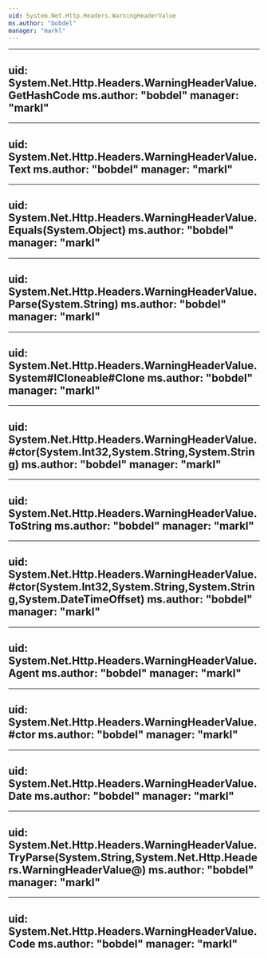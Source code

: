 ```yaml
---
uid: System.Net.Http.Headers.WarningHeaderValue
ms.author: "bobdel"
manager: "markl"
---
```


---
uid: System.Net.Http.Headers.WarningHeaderValue.GetHashCode
ms.author: "bobdel"
manager: "markl"
---

---
uid: System.Net.Http.Headers.WarningHeaderValue.Text
ms.author: "bobdel"
manager: "markl"
---

---
uid: System.Net.Http.Headers.WarningHeaderValue.Equals(System.Object)
ms.author: "bobdel"
manager: "markl"
---

---
uid: System.Net.Http.Headers.WarningHeaderValue.Parse(System.String)
ms.author: "bobdel"
manager: "markl"
---

---
uid: System.Net.Http.Headers.WarningHeaderValue.System#ICloneable#Clone
ms.author: "bobdel"
manager: "markl"
---

---
uid: System.Net.Http.Headers.WarningHeaderValue.#ctor(System.Int32,System.String,System.String)
ms.author: "bobdel"
manager: "markl"
---

---
uid: System.Net.Http.Headers.WarningHeaderValue.ToString
ms.author: "bobdel"
manager: "markl"
---

---
uid: System.Net.Http.Headers.WarningHeaderValue.#ctor(System.Int32,System.String,System.String,System.DateTimeOffset)
ms.author: "bobdel"
manager: "markl"
---

---
uid: System.Net.Http.Headers.WarningHeaderValue.Agent
ms.author: "bobdel"
manager: "markl"
---

---
uid: System.Net.Http.Headers.WarningHeaderValue.#ctor
ms.author: "bobdel"
manager: "markl"
---

---
uid: System.Net.Http.Headers.WarningHeaderValue.Date
ms.author: "bobdel"
manager: "markl"
---

---
uid: System.Net.Http.Headers.WarningHeaderValue.TryParse(System.String,System.Net.Http.Headers.WarningHeaderValue@)
ms.author: "bobdel"
manager: "markl"
---

---
uid: System.Net.Http.Headers.WarningHeaderValue.Code
ms.author: "bobdel"
manager: "markl"
---
